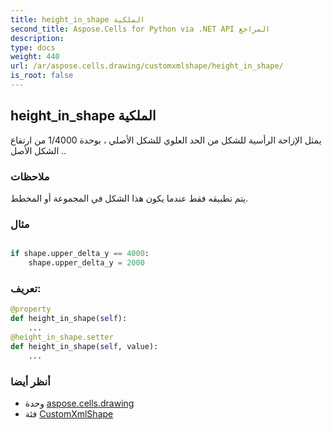 ```yaml
---
title: height_in_shape الملكية
second_title: Aspose.Cells for Python via .NET API المراجع
description:
type: docs
weight: 440
url: /ar/aspose.cells.drawing/customxmlshape/height_in_shape/
is_root: false
---
```

##  height_in_shape الملكية

يمثل الإزاحة الرأسية للشكل من الحد العلوي للشكل الأصلي ، بوحدة 1/4000 من ارتفاع الشكل الأصل ..

###  ملاحظات

يتم تطبيقه فقط عندما يكون هذا الشكل في المجموعة أو المخطط.

###  مثال

```python

if shape.upper_delta_y == 4000:
    shape.upper_delta_y = 2000

```
###  تعريف:
```python
@property
def height_in_shape(self):
    ...
@height_in_shape.setter
def height_in_shape(self, value):
    ...
```

###  أنظر أيضا
* وحدة [aspose.cells.drawing](../../)
* فئة [CustomXmlShape](/cells/python-net/ar/aspose.cells.drawing/customxmlshape)
